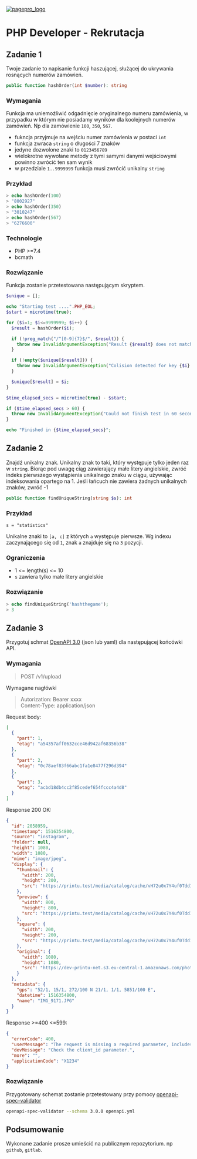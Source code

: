 [![pagepro_logo](https://git.freshmind.pl/uploads/-/system/project/avatar/124/pobrane.png?width=64)](https://printu.pl/)

# PHP Developer - Rekrutacja

## Zadanie 1
Twoje zadanie to napisanie funkcji haszującej, służącej do ukrywania rosnących numerów zamówień. 

```php
public function hashOrder(int $number): string
```

### Wymagania
Funkcja ma uniemożliwić odgadnięcie oryginalnego numeru zamówienia, w przypadku w którym nie posiadamy wyników dla koolejnych numerów zamówień. Np dla zamówienie `100`, `350`, `567`.

 - fukncja przyjmuje na wejściu numer zamówienia w postaci `int`
 - funkcja zwraca `string` o długości 7 znaków
 - jedyne dozwolone znaki to `0123456789`
 - wielokrotne wywołane metody z tymi samymi danymi wejściowymi powinno zwrócić ten sam wynik
 - w przedziale `1..9999999` funkcja musi zwrócić unikalny `string`

### Przykład

```php
> echo hashOrder(100)
> "8002927"
> echo hashOrder(350)
> "3010247"
> echo hashOrder(567)
> "6276600"
```

### Technologie
 - PHP >=7.4
 - bcmath

### Rozwiązanie

Funkcja zostanie przetestowana następującym skryptem.

```php
$unique = [];

echo "Starting test ....".PHP_EOL;
$start = microtime(true);

for ($i=1; $i<=9999999; $i++) {
  $result = hashOrder($i);

  if (!preg_match("/^[0-9]{7}$/", $result)) {
    throw new InvalidArgumentException("Result {$result} does not match regex");
  }

  if (!empty($unique[$result])) {
    throw new InvalidArgumentException("Colision detected for key {$i}:{$unique[$result]} and result {$result}");
  }

  $unique[$result] = $i;
}

$time_elapsed_secs = microtime(true) - $start;

if ($time_elapsed_secs > 60) {
  throw new InvalidArgumentException("Could not finish test in 60 seconds");
}

echo "Finished in {$time_elapsed_secs}";
```

## Zadanie 2
Znajdź unikalny znak. Unikalny znak to taki, który występuje tylko jeden raz w `string`. Biorąc pod uwagę ciąg zawierający małe litery angielskie, zwróć indeks pierwszego wystąpienia unikalnego znaku w ciągu, używając indeksowania opartego na 1. Jeśli łańcuch nie zawiera żadnych unikalnych znaków, zwróć -1

```php
public function findUniqueString(string $s): int
```

### Przykład 
`s = "statistics"`

Unikalne znaki to `[a, c]` z których `a` występuje pierwsze. Wg indexu zaczynającego się od `1`, znak `a` znajduje się na `3` pozycji.

### Ograniczenia
 - 1 <= length(s) <= 10
 - `s` zawiera tylko małe litery angielskie


### Rozwiązanie

```php
> echo findUniqueString('hashthegame');
> 3
```

## Zadanie 3
Przygotuj schmat [OpenAPI 3.0](https://swagger.io/specification/) (json lub yaml) dla następującej końcówki API. 

### Wymagania

> POST /v1/upload

Wymagane nagłówki
> Autorization: Bearer xxxx  
> Content-Type: application/json  
>
Request body:
```json
[
  {
    "part": 1,
    "etag": "a54357aff0632cce46d942af68356b38"
  },
  {
    "part": 2,
    "etag": "0c78aef83f66abc1fa1e8477f296d394"
  },
  {
    "part": 3,
    "etag": "acbd18db4cc2f85cedef654fccc4a4d8"
  }
]
```

Response 200 OK:
```json
{
  "id": 2058959,
  "timestamp": 1516354800,
  "source": "instagram",
  "folder": null,
  "height": 1080,
  "width": 1080,
  "mime": "image/jpeg",
  "display": {
    "thumbnail": {
      "width": 200,
      "height": 200,
      "src": "https://printu.test/media/catalog/cache/vH72u0x7Y4uf0Tdd1j%252F34EFgAluLOcapxlHI0rcqWYDEZi8ph6XztIGW4VGE1cuYIyIE/image.jpg"
    },
    "preview": {
      "width": 800,
      "height": 800,
      "src": "https://printu.test/media/catalog/cache/vH72u0x7Y4uf0Tdd1j%252F34EFgAluLOcapxlHI0rcqWYDEZi8ph6XztIsI%252BRE60RFRtAsn/image.jpg"
    },
    "square": {
      "width": 200,
      "height": 200,
      "src": "https://printu.test/media/catalog/cache/vH72u0x7Y4uf0Tdd1j%252F34EFgAluLOcapxlHI0rcqWYDEZi8ph6XztIsI%252BRE60RFRtAsn/image.jpg"
    },
    "original": {
      "width": 1080,
      "height": 1080,
      "src": "https://dev-printu-net.s3.eu-central-1.amazonaws.com/photobook/12/7/0/2058959.jpg?X-Amz-Content-Sha256=UNSIGNED-PAYLOAD&X-Amz-Algorithm=AWS4-HMAC-SHA256&X-Amz-Credential=AKIAILKHTK5ZOAVQB23Q%2F20180209%2Feu-central-1%2Fs3%2Faws4_request&X-Amz-Date=20180209T092316Z&X-Amz-SignedHeaders=host&X-Amz-Expires=518400&X-Amz-Signature=cc95d836e2235992e1948add1bc8f5cdb35d39dc974f8cfa23efd9895db32d38"
    }
  },
  "metadata": {
    "gps": "52/1, 15/1, 272/100 N 21/1, 1/1, 5851/100 E",
    "datetime": 1516354800,
    "name": "IMG_9171.JPG"
  }
}
```

Response >=400 <=599:
```json
{
  "errorCode": 400,
  "userMessage": "The request is missing a required parameter, includes an invalid parameter value, includes a parameter more than once, or is otherwise malformed.",
  "devMessage": "Check the client_id parameter.",
  "more": "",
  "applicationCode": "X1234"
}
```

### Rozwiązanie

Przygotowany schemat zostanie przetestowany przy pomocy [openapi-spec-validator](https://github.com/python-openapi/openapi-spec-validator)

```bash
openapi-spec-validator --schema 3.0.0 openapi.yml
```


## Podsumowanie

Wykonane zadanie prosze umieścić na publicznym repozytorium. np `github`, `gitlab`.
